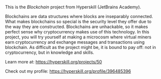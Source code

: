 This is the *Blockchain* project from Hyperskill (JetBrains Academy).


<p>Blockchains are data structures where blocks are inseparably connected. What makes blockchains so special is the security level they offer due to the way they are constructed. Blockchains are unhackable, so it makes perfect sense why cryptocurrency makes use of this technology. In this project, you will try yourself at making a microcosm where virtual miners earn cryptocurrency and exchange messages and transactions using blockchain. As difficult as the project might be, it is bound to pay off: not in cryptocurrency, but in knowledge and skills.

Learn more at: https://hyperskill.org/projects/50

Check out my profile: https://hyperskill.org/profile/396485396